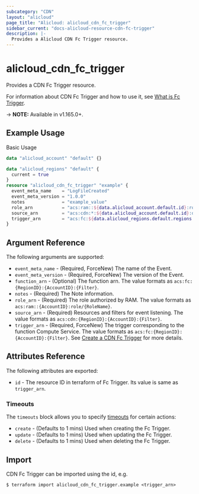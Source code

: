 ```yaml
---
subcategory: "CDN"
layout: "alicloud"
page_title: "Alicloud: alicloud_cdn_fc_trigger"
sidebar_current: "docs-alicloud-resource-cdn-fc-trigger"
description: |-
  Provides a Alicloud CDN Fc Trigger resource.
---
```


# alicloud_cdn_fc_trigger

Provides a CDN Fc Trigger resource.

For information about CDN Fc Trigger and how to use it, see [What is Fc Trigger](https://www.alibabacloud.com/help/en/cdn/developer-reference/api-cdn-2018-05-10-addfctrigger).

-> **NOTE:** Available in v1.165.0+.

## Example Usage

Basic Usage

```terraform
data "alicloud_account" "default" {}

data "alicloud_regions" "default" {
  current = true
}
resource "alicloud_cdn_fc_trigger" "example" {
  event_meta_name    = "LogFileCreated"
  event_meta_version = "1.0.0"
  notes              = "example_value"
  role_arn           = "acs:ram::${data.alicloud_account.default.id}:role/aliyuncdneventnotificationrole"
  source_arn         = "acs:cdn:*:${data.alicloud_account.default.id}:domain/example.com"
  trigger_arn        = "acs:fc:${data.alicloud_regions.default.regions.0.id}:${data.alicloud_account.default.id}:services/FCTestService/functions/printEvent/triggers/testtrigger"
}
```

## Argument Reference

The following arguments are supported:

* `event_meta_name` - (Required, ForceNew) The name of the Event.
* `event_meta_version` - (Required, ForceNew) The version of the Event.
* `function_arn` - (Optional) The function arn. The value formats as `acs:fc:{RegionID}:{AccountID}:{Filter}`.
* `notes` - (Required) The Note information.
* `role_arn` - (Required) The role authorized by RAM. The value formats as `acs:ram::{AccountID}:role/{RoleName}`.
* `source_arn` - (Required) Resources and filters for event listening. The value formats as `acs:cdn:{RegionID}:{AccountID}:{Filter}`.
* `trigger_arn` - (Required, ForceNew) The trigger corresponding to the function Compute Service. The value formats as `acs:fc:{RegionID}:{AccountID}:{Filter}`. See [Create a CDN Fc Trigger](https://www.alibabacloud.com/help/en/cdn/developer-reference/api-cdn-2018-05-10-addfctrigger) for more details.

## Attributes Reference

The following attributes are exported:

* `id` - The resource ID in terraform of Fc Trigger. Its value is same as `trigger_arn`.

### Timeouts

The `timeouts` block allows you to specify [timeouts](https://www.terraform.io/docs/configuration-0-11/resources.html#timeouts) for certain actions:

* `create` - (Defaults to 1 mins) Used when creating the Fc Trigger.
* `update` - (Defaults to 1 mins) Used when updating the Fc Trigger.
* `delete` - (Defaults to 1 mins) Used when deleting the Fc Trigger.

## Import

CDN Fc Trigger can be imported using the id, e.g.

```shell
$ terraform import alicloud_cdn_fc_trigger.example <trigger_arn>
```